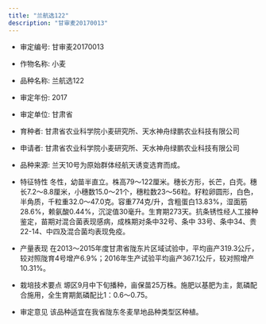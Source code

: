 ```yaml
---
title: "兰航选122"
description: "甘审麦20170013"
---
```

* 审定编号:  甘审麦20170013

*  作物名称:  小麦

*  品种名称:  兰航选122

*  审定年份:  2017

*  审定单位:  甘肃省

* 育种者:  甘肃省农业科学院小麦研究所、天水神舟绿鹏农业科技有限公司

*  申请者:  甘肃省农业科学院小麦研究所、天水神舟绿鹏农业科技有限公司

*  品种来源:  兰天10号为原始群体经航天诱变选育而成。

*  特征特性
冬性，幼苗半直立。株高79～122厘米。穗长方形，长芒，白壳。穗长7.2～8.8厘米，小穗数15.0～21个，穗粒数23～56粒。籽粒卵圆形，白色，半角质，千粒重32.0～47.0克。容重774克/升，含粗蛋白13.83%，湿面筋28.6%，赖氨酸0.44%，沉淀值30毫升。生育期273天。抗条锈性经人工接种鉴定，苗期对混合菌表现感病，成株期对条中32号、条中 33号、条中34、贵22-14、中四及混合菌均表现免疫。

*  产量表现
在2013～2015年度甘肃省陇东片区域试验中，平均亩产319.3公斤，较对照陇育4号增产6.9%；2016年生产试验平均亩产367.1公斤，较对照增产10.31%。

*  栽培技术要点
塬区9月中下旬播种，亩保苗25万株。施肥以基肥为主，氮磷配合施用，全生育期氮磷配比1：0.6～0.75。

*  审定意见
该品种适宜在我省陇东冬麦旱地品种类型区种植。
